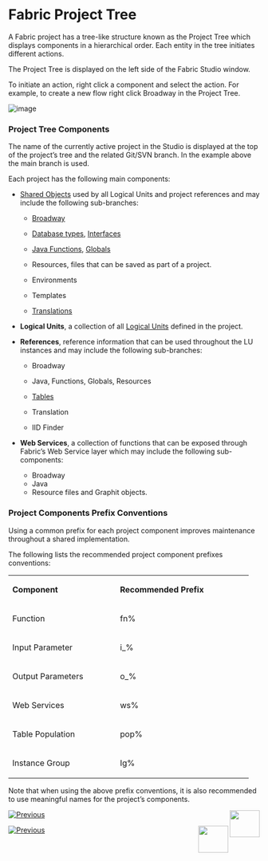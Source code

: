 # Fabric Project Tree

A Fabric project has a tree-like structure known as the Project Tree which displays components in a hierarchical order. Each entity in the tree initiates different actions.

The Project Tree is displayed on the left side of the Fabric Studio window.

To initiate an action, right click a component and select the action. For example, to create a new flow right click Broadway in the Project Tree.

![image](/articles/13_LUDB_viewer_and_studio_debug_capabilities/images/Logical_Units_Tree.png)

### Project Tree Components

The name of the currently active project in the Studio is displayed at the top of the project’s tree and the related Git/SVN branch. In the example above the main branch is used.

Each project has the following main components: 

* [Shared Objects](/articles/04_fabric_studio/12_shared_objects.md) used by all Logical Units and project references and may include the following sub-branches:
  * [Broadway](/articles/19_Broadway/01_broadway_overview.md)

  * [Database types](/articles/05_DB_interfaces/03_DB_interfaces_overview.md), [Interfaces](/articles/05_DB_interfaces/01_interfaces_overview.md) 

  * [Java Functions](/articles/07_table_population/08_project_functions.md), [Globals](/articles/08_globals/01_globals_overview.md) 

  * Resources, files that can be saved as part of a project. 

  * Environments 

  * Templates

  * [Translations](/articles/09_translations/01_translations_overview_and_use_cases.md) 


* **Logical Units**, a collection of all [Logical Units](/articles/03_logical_units/01_LU_overview.md) defined in the project.

* **References**, reference information that can be used throughout the LU instances and may include the following sub-branches:
  * Broadway

  * Java, Functions, Globals, Resources

  * [Tables](/articles/07_table_population/01_table_population_overview.md)

  * Translation

  * IID Finder

* **Web Services**, a collection of functions that can be exposed through Fabric’s Web Service layer which may include the following sub-components:

  * Broadway
  * Java
  * Resource files and Graphit objects.

### Project Components Prefix Conventions 

Using a common prefix for each project component improves maintenance throughout a shared implementation.

The following lists the recommended project component prefixes conventions:

<table>
<tbody>
<tr>
<td width="200">
<p><Strong>Component</Strong></p>
</td>
<td width="250">
<p><Strong>Recommended Prefix</Strong></p>
</td>
</tr>
<tr>
<td width="166">
<p>Function</p>
</td>
<td width="136">
<p>fn%</p>
</td>
</tr>
<tr>
<td width="166">
<p>Input Parameter</p>
</td>
<td width="136">
<p>i_%</p>
</td>
</tr>
<tr>
<td width="166">
<p>Output Parameters</p>
</td>
<td width="136">
<p>o_%</p>
</td>
</tr>
<tr>
<td width="166">
<p>Web Services</p>
</td>
<td width="136">
<p>ws%</p>
</td>
</tr>
<tr>
<td width="166">
<p>Table Population</p>
</td>
<td width="136">
<p>pop%</p>
</td>
</tr>
<tr>
<td width="166">
<p>Instance Group</p>
</td>
<td width="136">
<p>Ig%</p>
</td>
</tr>
</tbody>
</table>


Note that when using the above prefix conventions, it is also recommended to use meaningful names for the project’s components.

<studio>

[![Previous](/articles/images/Previous.png)](05_creating_a_new_project.md)[<img align="right" width="60" height="54" src="/articles/images/Next.png">](06_adding_fabric_projects_to_version_control.md)

</studio>

<web>

[![Previous](/articles/images/Previous.png)](05_creating_a_new_project.md)[<img align="right" width="60" height="54" src="/articles/images/Next.png">](11_fabric_studio_exporting_and_importing%20a_fabric_project.md.md)

</web>


